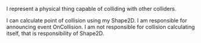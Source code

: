 I represent a physical thing capable of colliding with other colliders.

I can calculate point of collision using my Shape2D.
I am responsible for announcing event OnCollision.
I am not responsible for collision calculating itself, that is responsibility of Shape2D.